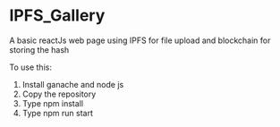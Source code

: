 # IPFS_Gallery
A basic reactJs web page using IPFS for file upload and blockchain for storing the hash

To use this:
1. Install ganache and node js
2. Copy the repository
3. Type npm install
4. Type npm run start
